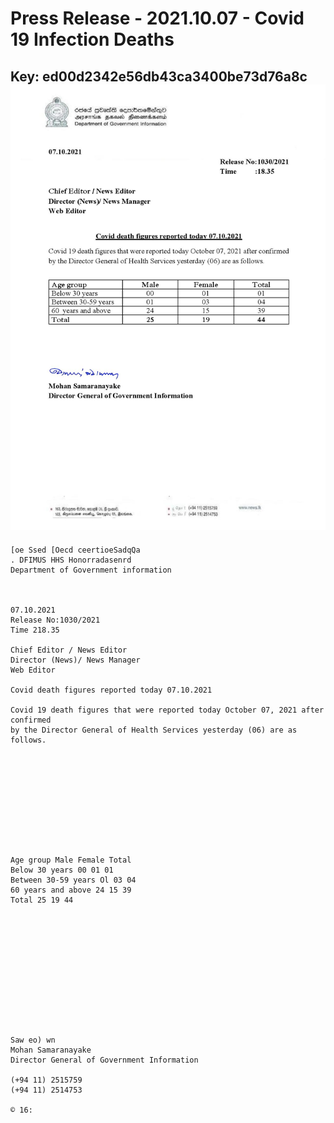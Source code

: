 # Press Release  - 2021.10.07 - Covid 19 Infection Deaths 
Key: ed00d2342e56db43ca3400be73d76a8c 
![img](img/ed00d2342e56db43ca3400be73d76a8c.jpg)
---
```
[oe Ssed [Oecd ceertioeSadqQa
. DFIMUS HHS Honorradasenrd
Department of Government information

 

07.10.2021
Release No:1030/2021
Time 218.35

Chief Editor / News Editor
Director (News)/ News Manager
Web Editor

Covid death figures reported today 07.10.2021

Covid 19 death figures that were reported today October 07, 2021 after confirmed
by the Director General of Health Services yesterday (06) are as follows.

 

 

 

 

 

Age group Male Female Total
Below 30 years 00 01 01
Between 30-59 years Ol 03 04
60 years and above 24 15 39
Total 25 19 44

 

 

 

 

 

 

Saw eo) wn
Mohan Samaranayake
Director General of Government Information

(+94 11) 2515759
(+94 11) 2514753

© 16:

 

```
